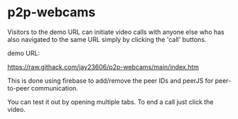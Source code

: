 # p2p-webcams
Visitors to the demo URL can initiate video calls with anyone else who has also navigated to the same URL simply by clicking the 'call' buttons.

demo URL:

https://raw.githack.com/jay23606/p2p-webcams/main/index.htm

This is done using firebase to add/remove the peer IDs and peerJS for peer-to-peer communication.

You can test it out by opening multiple tabs. To end a call just click the video.

